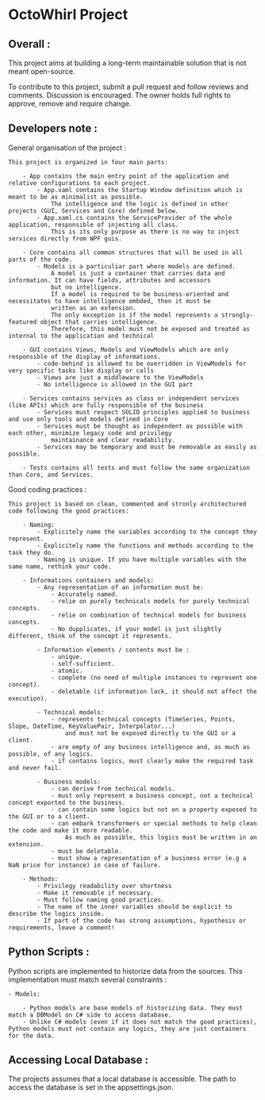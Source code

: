 # OctoWhirl Project

Overall :
---------

This project aims at building a long-term maintainable solution that is not meant open-source. 

To contribute to this project, submit a pull request and follow reviews and comments. Discussion is encouraged. The owner 
    holds full rights to approve, remove and require change.


Developers note :
-----------------

General organisation of the project :

    This project is organized in four main parts:

        - App contains the main entry point of the application and relative configurations to each project.
            - App.xaml contains the Startup Window definition which is meant to be as minimalist as possible. 
                The intelligence and the logic is defined in other projects (GUI, Services and Core) defined below.
            - App.xaml.cs contains the ServiceProvider of the whole application, responsible of injecting all class.
                This is its only purpose as there is no way to inject services directly from WPF guis.
    
        - Core contains all common structures that will be used in all parts of the code.
            - Models is a particuliar part where models are defined. 
                A model is just a container that carries data and information. It can have fields, attributes and accessors
                but no intelligence.
                If a model is required to be business-oriented and necessitates to have intelligence embded, then it must be 
                written as an extension.
                The only exception is if the model represents a strongly-featured object that carries intelligence. 
                Therefore, this model must not be exposed and treated as internal to the application and technical

        - GUI contains Views, Models and ViewModels which are only responsible of the display of informations.
            - code-behind is allowed to be overridden in ViewModels for very specific tasks like display or calls
            - Views are just a middleware to the ViewModels
            - No intelligence is allowed in the GUI part

        - Services contains services as class or independent services (like APIs) which are fully responsible of the business
            - Services must respect SOLID principles applied to business and use only tools and models defined in Core
            - Services must be thought as independent as possible with each other, minimize legacy code and privilegy 
                maintainance and clear readability.
            - Services may be temporary and must be removable as easily as possible.

        - Tests contains all tests and must follow the same organization than Core, and Services.


Good coding practices :
    
    This project is based on clean, commented and stronly architectured code following the good practices:

        - Naming:
            - Explicitely name the variables according to the concept they represent.
            - Explicitely name the functions and methods according to the task they do.
            - Naming is unique. If you have multiple variables with the same name, rethink your code.
        
        - Informations containers and models:
            - Any representation of an information must be:
                - Accurately named.
                - relie on purely technicals models for purely technical concepts.
                - relie on combination of technical models for business concepts.
                - No dupplicates, if your model is just slightly different, think of the concept it represents.
                
            - Information elements / contents must be :
                - unique.
                - self-sufficient.
                - atomic.
                - complete (no need of multiple instances to represent one concept).
                - deletable (if information lack, it should not affect the execution).
                
            - Technical models:
                - represents technical concepts (TimeSeries, Points, Slope, DateTime, KeyValuePair, Interpolator...)
                    and must not be exposed directly to the GUI or a client.
                - are empty of any business intelligence and, as much as possible, of any logics.
                - if contains logics, must clearly make the required task and never fail.
                
            - Business models:
                - can derive from technical models.
                - must only represent a business concept, not a technical concept exported to the business.
                - can contain some logics but not on a property exposed to the GUI or to a client.
                - can embark transformers or special methods to help clean the code and make it more readable.
                    As much as possible, this logics must be written in an extension.
                - must be deletable.
                - must show a representation of a business error (e.g a NaN price for instance) in case of failure.

        - Methods:
            - Privilegy readability over shortness
            - Make it removable if necessary.
            - Must follow naming good practices.
            - The name of the inner variables should be explicit to describe the logics inside.
            - If part of the code has strong assumptions, hypothesis or requirements, leave a comment! 



Python Scripts :
-----------------

Python scripts are implemented to historize data from the sources.
This implementation must match several constraints :

    - Models:

        - Python models are base models of historizing data. They must match a DBModel on C# side to access database.
        - Unlike C# models (even if it does not match the good practices), Python models must not contain any logics, they are just containers for the data. 

    
Accessing Local Database :
-----------------

The projects assumes that a local database is accessible. The path to access the database is set in the appsettings.json.
